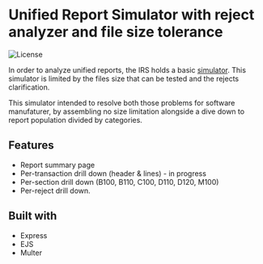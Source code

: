 # Unified Report Simulator with reject analyzer and file size tolerance

![License](https://img.shields.io/github/license/avishaiasaf/Unified-Report-Server?style=plastic)

In order to analyze unified reports, the IRS holds a basic [simulator](https://www.misim.gov.il/TmbakmmsmlNew/frmCheckFiles.aspx).
This simulator is limited by the files size that can be tested and the rejects clarification.

This simulator intended to resolve both those problems for software manufaturer,
by assembling no size limitation alongside a dive down to report population divided by categories.

## Features

* Report summary page
* Per-transaction drill down (header & lines) - in progress
* Per-section drill down (B100, B110, C100, D110, D120, M100)
* Per-reject drill down. 

## Built with

* Express
* EJS
* Multer